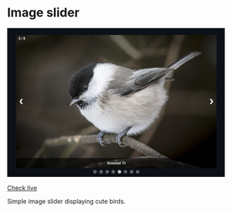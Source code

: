 # Image slider

![interface](./img/screenshot.png)

[Check live]()

Simple image slider displaying cute birds.